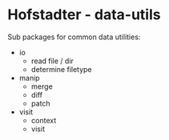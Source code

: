 # Hofstadter - data-utils

Sub packages for common data utilities:

- io
  - read file / dir
  - determine filetype
- manip
  - merge
  - diff
  - patch
- visit
  - context
  - visit


